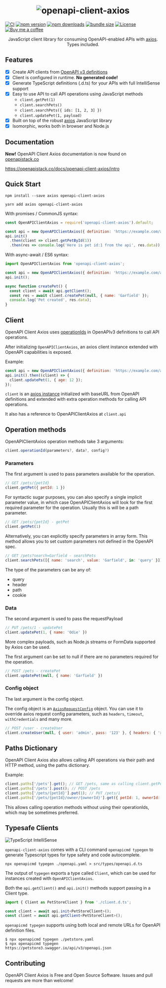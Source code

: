 <h1 align="center"><img alt="openapi-client-axios" src="https://github.com/openapistack/openapi-client-axios/raw/master/header.png?raw=true" style="max-width:50rem"></h1>

[![CI](https://github.com/openapistack/openapi-client-axios/workflows/CI/badge.svg)](https://github.com/openapistack/openapi-client-axios/actions?query=workflow%3ACI)
[![npm version](https://img.shields.io/npm/v/openapi-client-axios.svg)](https://www.npmjs.com/package/openapi-client-axios)
[![npm downloads](https://img.shields.io/npm/dw/openapi-client-axios)](https://www.npmjs.com/package/openapi-client-axios)
[![bundle size](https://img.shields.io/bundlephobia/minzip/openapi-client-axios?label=gzip%20bundle)](https://bundlephobia.com/package/openapi-client-axios)
[![License](http://img.shields.io/:license-mit-blue.svg)](https://github.com/openapistack/openapi-client-axios/blob/master/LICENSE)
[![Buy me a coffee](https://img.shields.io/badge/donate-buy%20me%20a%20coffee-orange)](https://buymeacoff.ee/anttiviljami)

<p align="center">JavaScript client library for consuming OpenAPI-enabled APIs with <a href="https://github.com/axios/axios" target="_blank">axios</a>. Types included.</p>

## Features

- [x] Create API clients from [OpenAPI v3 definitions](https://github.com/OAI/OpenAPI-Specification)
- [x] Client is configured in runtime. **No generated code!**
- [x] Generate TypeScript definitions (.d.ts) for your APIs with full IntelliSense support
- [x] Easy to use API to call API operations using JavaScript methods
  - `client.getPet(1)`
  - `client.searchPets()`
  - `client.searchPets({ ids: [1, 2, 3] })`
  - `client.updatePet(1, payload)`
- [x] Built on top of the robust [axios](https://github.com/axios/axios) JavaScript library
- [x] Isomorphic, works both in browser and Node.js

## Documentation

**New!** OpenAPI Client Axios documentation is now found on [openapistack.co](https://openapistack.co)

https://openapistack.co/docs/openapi-client-axios/intro

## Quick Start

```
npm install --save axios openapi-client-axios
```

```
yarn add axios openapi-client-axios
```

With promises / CommonJS syntax:

```javascript
const OpenAPIClientAxios = require('openapi-client-axios').default;

const api = new OpenAPIClientAxios({ definition: 'https://example.com/api/openapi.json' });
api.init()
  .then(client => client.getPetById(1))
  .then(res => console.log('Here is pet id:1 from the api', res.data));
```

With async-await / ES6 syntax:

```javascript
import OpenAPIClientAxios from 'openapi-client-axios';

const api = new OpenAPIClientAxios({ definition: 'https://example.com/api/openapi.json' });
api.init();

async function createPet() {
  const client = await api.getClient();
  const res = await client.createPet(null, { name: 'Garfield' });
  console.log('Pet created', res.data);
}
```

## Client

OpenAPI Client Axios uses [operationIds](https://github.com/OAI/OpenAPI-Specification/blob/master/versions/3.0.0.md#operation-object)
in OpenAPIv3 definitions to call API operations.

After initializing `OpenAPIClientAxios`, an axios client instance extended with OpenAPI capabilities is exposed.

Example:
```javascript
const api = new OpenAPIClientAxios({ definition: 'https://example.com/api/openapi.json' });
api.init().then((client) => {
  client.updatePet(1, { age: 12 });
});
```

`client` is an [axios instance](https://github.com/axios/axios#creating-an-instance) initialized with
baseURL from OpenAPI definitions and extended with extra operation methods for calling API operations.

It also has a reference to OpenAPIClientAxios at `client.api`

## Operation methods

OpenAPIClientAxios operation methods take 3 arguments:

```javascript
client.operationId(parameters?, data?, config?)
```

### Parameters

The first argument is used to pass parameters available for the operation.

```javascript
// GET /pets/{petId}
client.getPet({ petId: 1 })
```

For syntactic sugar purposes, you can also specify a single implicit parameter value, in which case OpenAPIClientAxios
will look for the first required parameter for the operation. Usually this is will be a path parameter.

```javascript
// GET /pets/{petId} - getPet
client.getPet(1)
```

Alternatively, you can explicitly specify parameters in array form. This method allows you to set custom parameters not defined
in the OpenAPI spec.

```javascript
// GET /pets?search=Garfield - searchPets
client.searchPets([{ name: 'search', value: 'Garfield', in: 'query' }])
```

The type of the parameters can be any of:
- query
- header
- path
- cookie

### Data

The second argument is used to pass the requestPayload

```javascript
// PUT /pets/1 - updatePet
client.updatePet(1, { name: 'Odie' })
```

More complex payloads, such as Node.js streams or FormData supported by Axios can be used.

The first argument can be set to null if there are no parameters required for the operation.

```javascript
// POST /pets - createPet
client.updatePet(null, { name: 'Garfield' })
```

### Config object

The last argument is the config object.

The config object is an [`AxiosRequestConfig`](https://github.com/axios/axios#request-config) object. You can use it to
override axios request config parameters, such as `headers`, `timeout`, `withCredentials` and many more.

```javascript
// POST /user - createUser
client.createUser(null, { user: 'admin', pass: '123' }, { headers: { 'x-api-key': 'secret' } });
```

## Paths Dictionary

OpenAPI Client Axios also allows calling API operations via their path and HTTP
method, using the paths dictionary.

Example:

```javascript
client.paths['/pets'].get(); // GET /pets, same as calling client.getPets()
client.paths['/pets'].post(); // POST /pets
client.paths['/pets/{petId}'].put(1); // PUT /pets/1
client.paths['/pets/{petId}/owner/{ownerId}'].get({ petId: 1, ownerId: 2 }) ; // GET /pets/1/owner/2
```

This allows calling operation methods without using their operationIds, which
may be sometimes preferred.

## Typesafe Clients

![TypeScript IntelliSense](https://github.com/openapistack/openapi-client-axios/blob/master/packages/typegen/intellisense.gif)

`openapi-client-axios` comes with a CLI command `openapicmd typegen` to generate Typescript types for type safety and code autocomplete.

```
npx openapicmd typegen ./openapi.yaml > src/types/openapi.d.ts
```

The output of `typegen` exports a type called `Client`, which can be used for instances created with `OpenAPIClientAxios`.

Both the `api.getClient()` and `api.init()` methods support passing in a Client type.

```typescript
import { Client as PetStoreClient } from './client.d.ts';

const client = await api.init<PetStoreClient>();
const client = await api.getClient<PetStoreClient>();
```

`openapicmd typegen` supports using both local and remote URLs for OpenAPI definition files.

```
$ npx openapicmd typegen ./petstore.yaml
$ npx openapicmd typegen https://petstore3.swagger.io/api/v3/openapi.json
```

## Contributing

OpenAPI Client Axios is Free and Open Source Software. Issues and pull requests are more than welcome!
